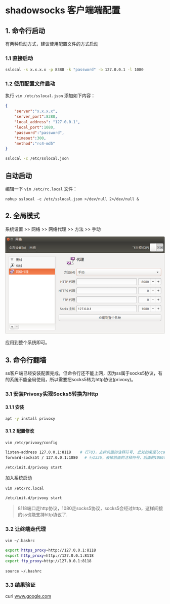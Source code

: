 # shadowsocks 客户端端配置

## 1. 命令行启动

有两种启动方式，建议使用配置文件的方式启动

### 1.1 直接启动

```bash
sslocal -s x.x.x.x -p 8388 -k "password" -b 127.0.0.1 -l 1080
```

### 1.2 使用配置文件启动

执行 `vim /etc/sslocal.json` 添加如下内容：

```json
{
    "server":"x.x.x.x",
    "server_port":8388,
    "local_address": "127.0.0.1",
    "local_port":1080,
    "password":"password",
    "timeout":300,
    "method":"rc4-md5"
}
```

```bash
sslocal -c /etc/sslocal.json
```

## 自动启动

编辑一下 `vim /etc/rc.local` 文件：

```text
nohup sslocal -c /etc/sslocal.json >/dev/null 2>/dev/null &
```

## 2. 全局模式

系统设置 >> 网络 >> 网络代理 >> 方法 >> 手动

![001.png](001.png)

应用到整个系统即可。

## 3. 命令行翻墙

ss客户端已经安装配置完成，但命令行还不能上网，因为ss属于socks5协议，有的系统不能全局使用，所以需要把socks5转为http协议(privoxy)。

### 3.1 安装Privoxy实现Socks5转换为Http

#### 3.1.1 安装

```bash
apt -y install privoxy
```

#### 3.1.2 配置修改

`vim /etc/privoxy/config`

```bash
listen-address 127.0.0.1:8118    # 行783，去掉前面的注释符号, 此处如果是localhost，请改为127.0.0.1，因为可能最后是ipv6的地址，导致127.0.0.1不可用
forward-socks5t / 127.0.0.1:1080   # 行1336，去掉前面的注释符号，后面的1080端口要对应ss服务里面的配置，要一致
```

```bash
/etc/init.d/privoxy start
```

加入系统启动

`vim /etc/rc.local`

```bash
/etc/init.d/privoxy start
```

> 8118端口走http协议，1080走socks5协议，socks5会经过http，这样间接的ss也能支持http协议了.

### 3.2 让终端走代理

`vim ~/.bashrc`

```bash
export https_proxy=http://127.0.0.1:8118
export http_proxy=http://127.0.0.1:8118
export ftp_proxy=http://127.0.0.1:8118
```

`source ~/.bashrc`

### 3.3 结果验证

curl www.google.com

